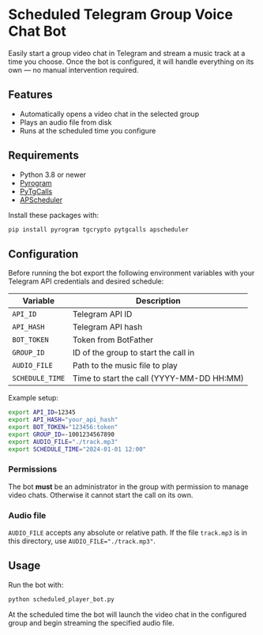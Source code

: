 # Scheduled Telegram Group Voice Chat Bot

Easily start a group video chat in Telegram and stream a music track at a time
you choose. Once the bot is configured, it will handle everything on its own —
no manual intervention required.

## Features

- Automatically opens a video chat in the selected group
- Plays an audio file from disk
- Runs at the scheduled time you configure

## Requirements

- Python 3.8 or newer
- [Pyrogram](https://docs.pyrogram.org/)
- [PyTgCalls](https://github.com/pytgcalls/pytgcalls)
- [APScheduler](https://apscheduler.readthedocs.io/)

Install these packages with:

```bash
pip install pyrogram tgcrypto pytgcalls apscheduler
```

## Configuration

Before running the bot export the following environment variables with your
Telegram API credentials and desired schedule:

| Variable | Description |
| --- | --- |
| `API_ID` | Telegram API ID |
| `API_HASH` | Telegram API hash |
| `BOT_TOKEN` | Token from BotFather |
| `GROUP_ID` | ID of the group to start the call in |
| `AUDIO_FILE` | Path to the music file to play |
| `SCHEDULE_TIME` | Time to start the call (YYYY-MM-DD HH:MM) |

Example setup:

```bash
export API_ID=12345
export API_HASH="your_api_hash"
export BOT_TOKEN="123456:token"
export GROUP_ID=-1001234567890
export AUDIO_FILE="./track.mp3"
export SCHEDULE_TIME="2024-01-01 12:00"
```

### Permissions

The bot **must** be an administrator in the group with permission to manage
video chats. Otherwise it cannot start the call on its own.

### Audio file

`AUDIO_FILE` accepts any absolute or relative path. If the file `track.mp3` is
in this directory, use `AUDIO_FILE="./track.mp3"`.

## Usage

Run the bot with:

```bash
python scheduled_player_bot.py
```

At the scheduled time the bot will launch the video chat in the configured
group and begin streaming the specified audio file.
